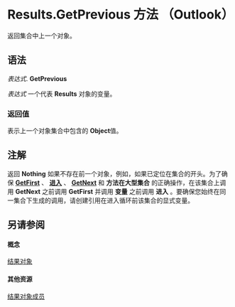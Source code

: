 
# Results.GetPrevious 方法 （Outlook）

返回集合中上一个对象。


## 语法

 _表达式_. **GetPrevious**

 _表达式_ 一个代表 **Results** 对象的变量。


### 返回值

表示上一个对象集合中包含的 **Object**值。


## 注解

返回 **Nothing** 如果不存在前一个对象，例如，如果已定位在集合的开头。为了确保 **[GetFirst](9a8b56ce-5e93-f1b1-be7f-7734d86f4997.md)** 、 **[进入](90a50739-b9a9-92de-516b-1cd9f3fe8d50.md)** 、 **[GetNext](3667738a-fcae-b786-e8d4-e478b1614c8c.md)** 和 **方法在大型集合** 的正确操作，在该集合上调用 **GetNext** 之前调用 **GetFirst** 并调用 **变量** 之前调用 **进入** 。要确保您始终在同一集合下生成的调用，请创建引用在进入循环前该集合的显式变量。


## 另请参阅


#### 概念


[结果对象](59057f6f-8f6d-eed0-c945-240b9593b7ea.md)
#### 其他资源


[结果对象成员](650f59fb-0dbd-3f5f-b289-2dfe9e33c20e.md)